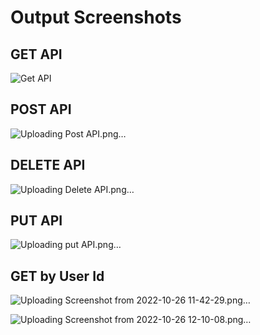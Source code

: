 <h1><b>Output Screenshots</b></h1>
<h2><b>GET API</b></h2>

![Get API](https://user-images.githubusercontent.com/113329537/197952074-3ca06464-8023-4258-96b1-3c0293e4a818.png)

<h2><b>POST API</b></h2>

![Uploading Post API.png…]()

<h2><b>DELETE API</b></h2>

![Uploading Delete API.png…]()


<h2><b>PUT API</b></h2>

![Uploading put API.png…]()


<h2><b>GET by User Id</b></h2>

![Uploading Screenshot from 2022-10-26 11-42-29.png…]()




![Uploading Screenshot from 2022-10-26 12-10-08.png…]()

